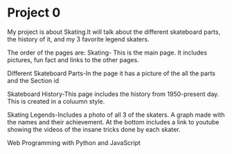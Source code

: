 # Project 0
My project is about Skating.It will talk about the different skateboard parts, the history of it, and my 3 favorite legend skaters. 

The order of the pages are:
Skating- This is the main page. It includes pictures, fun fact and links to the other pages.

Different Skateboard Parts-In the page it has a picture of the all the parts and the Section id

Skateboard History-This page includes the history from 1950-present day. This is created in a coluumn style. 

Skating Legends-Includes a photo of all 3 of the skaters. A graph made with the names and their achievement. At the bottom includes a link to youtube
showing the videos of the insane tricks done by each skater.


Web Programming with Python and JavaScript
